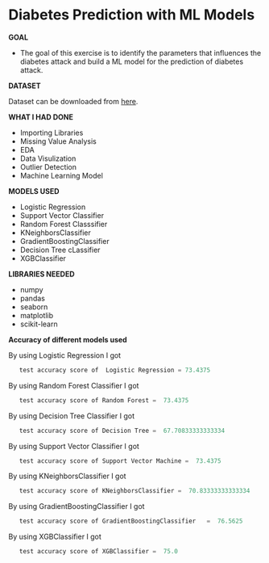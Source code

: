 # **Diabetes Prediction with ML Models**


**GOAL**

- The goal of this exercise is to identify the parameters that influences the diabetes attack and build a ML model for the prediction of diabetes attack.


**DATASET**

Dataset can be downloaded from [here](https://www.kaggle.com/uciml/pima-indians-diabetes-database).



**WHAT I HAD DONE**

- Importing Libraries
- Missing Value Analysis
- EDA
- Data Visulization
- Outlier Detection
- Machine Learning Model


**MODELS USED**

-  Logistic Regression
-  Support Vector Classifier
-  Random Forest Classsifier
-  KNeighborsClassifier
-  GradientBoostingClassifier
-  Decision Tree cLassifier
-  XGBClassifier


**LIBRARIES NEEDED**

- numpy
- pandas
- seaborn
- matplotlib
- scikit-learn

**Accuracy of different models used**

By using Logistic Regression I got 
 ```python
    test accuracy score of  Logistic Regression = 73.4375
 ``` 

By using Random Forest Classifier I got 
 ```python
    test accuracy score of Random Forest =  73.4375
 ``` 
 
 By using Decision Tree Classifier I got 
 ```python
    test accuracy score of Decision Tree =  67.70833333333334
 ``` 
 
  By using  Support Vector Classifier I got 
 ```python
    test accuracy score of Support Vector Machine =  73.4375
 ``` 
 
  By using  KNeighborsClassifier I got 
 ```python
    test accuracy score of KNeighborsClassifier =  70.83333333333334
 ``` 
 
  By using GradientBoostingClassifier I got 
 ```python
    test accuracy score of GradientBoostingClassifier   =  76.5625
 ``` 
 
 
  By using XGBClassifier I got 
 ```python
    test accuracy score of XGBClassifier =  75.0
 ``` 
 

